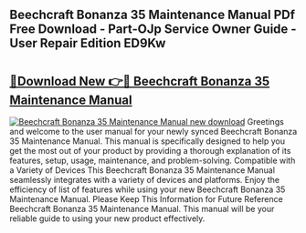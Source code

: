 ## Beechcraft Bonanza 35 Maintenance Manual PDf Free Download - Part-OJp Service Owner Guide - User Repair Edition ED9Kw

# <h2><a href="http://bc40604.oget.top/?id=Beechcraft+Bonanza+35+Maintenance+Manual">🔗Download New 👉🔴 Beechcraft Bonanza 35 Maintenance Manual</a></h2>

[![Beechcraft Bonanza 35 Maintenance Manual new download](https://i.imgur.com/5g1atiW.png)](http://bc40604.oget.top/?id=Beechcraft+Bonanza+35+Maintenance+Manual)
Greetings and welcome to the user manual for your newly synced Beechcraft Bonanza 35 Maintenance Manual. This manual is specifically designed to help you get the most out of your product by providing a thorough explanation of its features, setup, usage, maintenance, and problem-solving. Compatible with a Variety of Devices This Beechcraft Bonanza 35 Maintenance Manual seamlessly integrates with a variety of devices and platforms. Enjoy the efficiency of list of features while using your new Beechcraft Bonanza 35 Maintenance Manual. Please Keep This Information for Future Reference Beechcraft Bonanza 35 Maintenance Manual. This manual will be your reliable guide to using your new product effectively.
